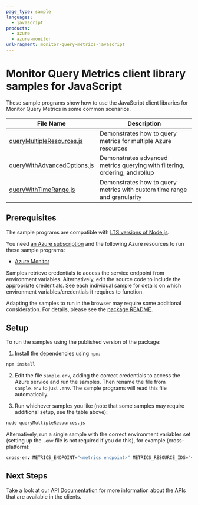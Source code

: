 ```yaml
---
page_type: sample
languages:
  - javascript
products:
  - azure
  - azure-monitor
urlFragment: monitor-query-metrics-javascript
---
```


# Monitor Query Metrics client library samples for JavaScript

These sample programs show how to use the JavaScript client libraries for Monitor Query Metrics in some common scenarios.

| **File Name**                                           | **Description**                                                             |
| ------------------------------------------------------- | --------------------------------------------------------------------------- |
| [queryMultipleResources.js][querymultipleresources]     | Demonstrates how to query metrics for multiple Azure resources              |
| [queryWithAdvancedOptions.js][querywithadvancedoptions] | Demonstrates advanced metrics querying with filtering, ordering, and rollup |
| [queryWithTimeRange.js][querywithtimerange]             | Demonstrates how to query metrics with custom time range and granularity    |

## Prerequisites

The sample programs are compatible with [LTS versions of Node.js](https://github.com/nodejs/release#release-schedule).

You need [an Azure subscription][freesub] and the following Azure resources to run these sample programs:

- [Azure Monitor][createinstance_azuremonitor]

Samples retrieve credentials to access the service endpoint from environment variables. Alternatively, edit the source code to include the appropriate credentials. See each individual sample for details on which environment variables/credentials it requires to function.

Adapting the samples to run in the browser may require some additional consideration. For details, please see the [package README][package].

## Setup

To run the samples using the published version of the package:

1. Install the dependencies using `npm`:

```bash
npm install
```

2. Edit the file `sample.env`, adding the correct credentials to access the Azure service and run the samples. Then rename the file from `sample.env` to just `.env`. The sample programs will read this file automatically.

3. Run whichever samples you like (note that some samples may require additional setup, see the table above):

```bash
node queryMultipleResources.js
```

Alternatively, run a single sample with the correct environment variables set (setting up the `.env` file is not required if you do this), for example (cross-platform):

```bash
cross-env METRICS_ENDPOINT="<metrics endpoint>" METRICS_RESOURCE_IDS="<metrics resource ids>" METRICS_RESOURCE_NAMESPACE="<metrics resource namespace>" node queryMultipleResources.js
```

## Next Steps

Take a look at our [API Documentation][apiref] for more information about the APIs that are available in the clients.

[querymultipleresources]: https://github.com/Azure/azure-sdk-for-js/blob/main/sdk/monitor/monitor-query-metrics/samples/v1/javascript/queryMultipleResources.js
[querywithadvancedoptions]: https://github.com/Azure/azure-sdk-for-js/blob/main/sdk/monitor/monitor-query-metrics/samples/v1/javascript/queryWithAdvancedOptions.js
[querywithtimerange]: https://github.com/Azure/azure-sdk-for-js/blob/main/sdk/monitor/monitor-query-metrics/samples/v1/javascript/queryWithTimeRange.js
[apiref]: https://learn.microsoft.com/javascript/api/
[freesub]: https://azure.microsoft.com/free/
[createinstance_azuremonitor]: https://learn.microsoft.com/azure/azure-monitor/
[package]: https://github.com/Azure/azure-sdk-for-js/tree/main/sdk/monitor/monitor-query-metrics/README.md
